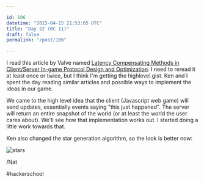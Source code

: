 ```yaml
---

id: 106
datetime: "2015-04-15 21:53:05 UTC"
title: "Day 22 (RC 11)"
draft: false
permalink: "/post/106"

---
```


I read this article by Valve named [Latency Compensating Methods in Client/Server In-game Protocol Design and Optimization](https://developer.valvesoftware.com/wiki/Latency_Compensating_Methods_in_Client/Server_In-game_Protocol_Design_and_Optimization). I need to reread it at least once or twice, but I think I'm getting the highlevel gist. Ken and I spent the day reading similar articles and possible ways to implement the ideas in our game.

We came to the high level idea that the client \(Javascript web game\) will send updates, essentially events saying "this just happened". The server will return an entire snapshot of the world \(or at least the world the user cares about\). We'll see how that implementation works out. I started doing a little work towards that.

Ken also changed the star generation algorithm, so the look is better now:

![stars](https://s3.amazonaws.com/f.cl.ly/items/1X2n0p1d3T3I3d3h2k1B/Screen%!S%28MISSING)

/Nat 

#hackerschool


